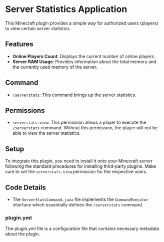 # Server Statistics Application

This Minecraft plugin provides a simple way for authorized users (players) to view certain server statistics.

## Features

- **Online Players Count**: Displays the current number of online players.
- **Server RAM Usage**: Provides information about the total memory and the currently used memory of the server.

## Command

- `/serverstats`: This command brings up the server statistics.  

## Permissions

- `serverstats.view`: This permission allows a player to execute the `/serverstats` command. Without this permission, the player will not be able to view the server statistics.

## Setup 

To integrate this plugin, you need to install it onto your Minecraft server following the standard procedures for installing third-party plugins. Make sure to set the `serverstats.view` permission for the respective users.

## Code Details

- The `ServerStatsCommand.java` file implements the `CommandExecutor` interface which essentially defines the `/serverstats` command.

### plugin.yml

The plugin.yml file is a configuration file that contains necessary metadata about the plugin.